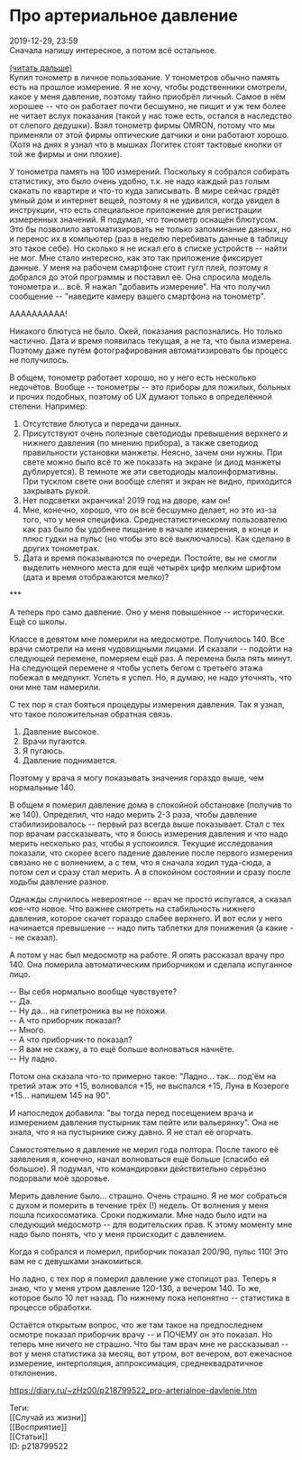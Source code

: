 Про артериальное давление
==========================

   
 2019-12-29, 23:59   
  Сначала напишу интересное, а потом всё остальное.   
   
  [(читать дальше)](https://zHz00.diary.ru/p218799522.htm?index=1#linkmore218799522m1)      
 Купил тонометр в личное пользование. У тонометров обычно память есть на прошлое измерение. Я не хочу, чтобы родственники смотрели, какое у меня давление, поэтому тайно приобрёл личный. Самое в нём хорошее -- что он работает почти бесшумно, не пищит и уж тем более не читает вслух показания (такой у нас тоже есть, остался в наследство от слепого дедушки). Взял тонометр фирмы OMRON, потому что мы применяли от этой фирмы оптические датчики и они работают хорошо.  (Хотя на днях я узнал что в мышках Логитек стоят тактовые кнопки от той же фирмы и они плохие).    
   
 У тонометра память на 100 измерений. Поскольку я собрался собирать статистику, это было очень удобно, т.к. не надо каждый раз голым скакать по квартире и что-то куда записывать. В мире сейчас грядёт умный дом и интернет вещей, поэтому я не удивился, когда увидел в инструкции, что есть специальное приложение для регистрации измеренных значений. Я подумал, что тонометр оснащён блютусом. Это бы позволило автоматизировать не только запоминание данных, но и перенос их в компьютер (раз в неделю перебивать данные в таблицу это такое себе). Но сколько я не искал его в списке устройств -- найти не мог. Мне стало интересно, как это так приложение фиксирует данные. У меня на рабочем смартфоне стоит гугл плей, поэтому я добрался до этой программы и поставил её. Она спросила модель тонометра и... всё. Я нажал "добавить измерение". На что получил сообщение -- "наведите камеру вашего смартфона на тонометр".   
   
 АААААААААА!   
   
 Никакого блютуса не было. Окей, показания распознались. Но только частично. Дата и время появилась текущая, а не та, что была измерена. Поэтому даже путём фотографирования автоматизировать бы процесс не получилось.   
   
 В общем, тонометр работает хорошо, но у него есть несколько недочётов. Вообще -- тонометры -- это приборы для пожилых, больных и прочих подобных, поэтому об UX думают только в определённой степени. Например:   
 1. Отсутствие блютуса и передачи данных.   
 2. Присутствуют очень полезные светодиоды превышения верхнего и нижнего давления (по мнению прибора), а также светодиод правильности установки манжеты. Неясно, зачем они нужны. При свете можно было всё то же показать на экране (и диод манжеты дублируется). В темноте же эти светодиоды малоинформативны. При тусклом свете они вообще слепят и экран не видно, приходится закрывать рукой.   
 3. Нет подсветки экранчика! 2019 год на дворе, кам он!   
 4. Мне, конечно, хорошо, что он всё бесшумно делает, но это из-за того, что у меня специфика. Среднестатистическому пользователю как раз было бы удобнее пищание в начале измерения, в конце и плюс гудки на пульс (но чтобы это всё выключалось). Как сделано в других тонометрах.   
 5. Дата и время показываются по очереди. Постойте, вы не смогли выделить немного места для ещё четырёх цифр мелким шрифтом (дата и время отображаются мелко)?   
   
 \*\*\*   
   
 А теперь про само давление. Оно у меня повышенное -- исторически. Ещё со школы.   
   
 Классе в девятом мне померили на медосмотре. Получилось 140. Все врачи смотрели на меня чудовищными лицами. И сказали -- подойти на следующей перемене, померяем ещё раз. А перемена была пять минут. На следующей перемене я чтобы успеть бегом с третьего этажа побежал в медпункт. Успеть я успел. Но, я думаю, не надо уточнять, что они мне там намерили.   
   
 С тех пор я стал бояться процедуры измерения давления. Так я узнал, что такое положительная обратная связь.   
   
 1. Давление высокое.   
 2. Врачи пугаются.   
 3. Я пугаюсь.   
 4. Давление поднимается.   
   
 Поэтому у врача я могу показывать значения гораздо выше, чем нормальные 140.   
   
 В общем я померил давление дома в спокойной обстановке (получив то же 140). Определил, что надо мерить 2-3 раза, чтобы давление стабилизировалось -- первый раз всегда выше показывает. Стал с тех пор врачам рассказывать, что я боюсь измерения давления и что надо мерить несколько раз, чтобы я успокоился. Текущие исследования показали, что скорее всего падение давление после первого измерения связано не с волнением, а с тем, что я сначала ходил туда-сюда, а потом сел и сразу стал мерить. А в спокойном состоянии и сразу после ходьбы давление разное.   
   
 Однажды случилось невероятное -- врач не просто испугался, а сказал кое-что новое. Что важнее смотреть на стабильность нижнего давления, которое скачет гораздо слабее верхнего. И вот если у него начинается превышение -- надо пить таблетки для понижения (а какие -- не сказал).   
   
 А потом у нас был медосмотр на работе. Я опять рассказал врачу про 140. Она померила автоматическим приборчиком и сделала испуганное лицо.   
   
 -- Вы себя нормально вообще чувствуете?   
 -- Да.   
 -- Ну да... на гипетроника вы не похожи.   
 -- А что приборчик показал?   
 -- Много.   
 -- А что приборчик-то показал?   
 -- Я вам не скажу, а то ещё больше волноваться начнёте.   
 -- Ну ладно.   
   
 Потом она сказала что-то примерно такое: "Ладно... так... под'ём на третий этаж это +15, волновался +15, не выспался +15, Луна в Козероге +15... напишем 145 на 90".   
   
 И напоследок добавила: "вы тогда перед посещением врача и измерением давления пустырник там пейте или вальерянку". Она не знала, что я на пустырнике сижу давно. Я не стал её огорчать.   
   
 Самостоятельно я давление не мерил года полтора. После такого её заявления я, конечно, начал волноваться ещё больше (спасибо ей большое). Я подумал, что командировки действительно серьёзно подорвали моё здоровье.   
   
 Мерить давление было... страшно. Очень страшно. Я не мог собраться с духом и померить в течение трёх (!) недель. От волнения у меня пошла психосоматика. Сроки поджимали. Мне надо было идти на следующий медосмотр -- для водительских прав. К этому моменту мне надо было понять, что у меня происходит с давлением.   
   
 Когда я собрался и померил, приборчик показал 200/90, пульс 110! Это вам не с девушками знакомиться.   
   
 Но ладно, с тех пор я померил давление уже стопицот раз. Теперь я знаю, что у меня утром давление 120-130, а вечером 140. То же, которое было 10 лет назад. По нижнему пока непонятно -- статистика в процессе обработки.   
   
 Остаётся открытым вопрос, что же там такое на предпоследнем осмотре показал приборчик врачу -- и ПОЧЕМУ он это показал. Но теперь мне ничего не страшно. Что бы там врач мне не рассказывал -- вот у меня статистика за месяц, вот утром, вот вечером, вот ежечасное измерение, интерполяция, аппроксимация, среднеквадратичное отклонение.   
   
     
    
 <https://diary.ru/~zHz00/p218799522_pro-arterialnoe-davlenie.htm>   
   
 Теги:   
 [[Случай из жизни]]   
 [[Восприятие]]   
 [[Статьи]]   
 ID: p218799522